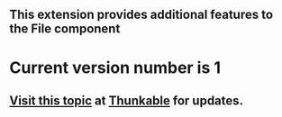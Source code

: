 ## This extension provides additional features to the File component

# Current version number is 1

## [Visit this topic](https://community.thunkable.com/t/testers-needed-for-filealt-extension/16277) at [Thunkable](http:/thunkable.com) for updates.